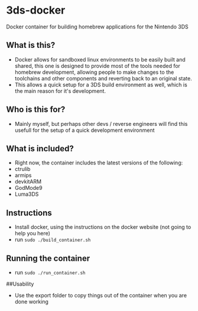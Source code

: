 # 3ds-docker
Docker container for building homebrew applications for the Nintendo 3DS

## What is this?
* Docker allows for sandboxed linux environments to be easily built and shared, this one is designed to provide most of the tools needed for homebrew development, allowing people to make changes to the toolchains and other components and reverting back to an original state.
* This allows a quick setup for a 3DS build environment as well, which is the main reason for it's development.

## Who is this for?
* Mainly myself, but perhaps other devs / reverse engineers will find this usefull for the setup of a quick development environment

## What is included?
* Right now, the container includes the latest versions of the following:
 * ctrulib
 * armips
 * devkitARM
 * GodMode9
 * Luma3DS

## Instructions
* Install docker, using the instructions on the docker website (not going to help you here)
* run `sudo ./build_container.sh`

## Running the container
* run `sudo ./run_container.sh`

##Usability 
* Use the export folder to copy things out of the container when you are done working

 
